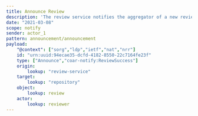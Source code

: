 ```yaml
---
title: Announce Review
description: 'The review service notifies the aggregator of a new review '
date: "2021-03-08"
scope: notify
sender: actor_1
pattern: announcement/announcement
payload:
    "@context": ["sorg","ldp","ietf","nat","nrr"]
    id: "urn:uuid:94ecae35-dcfd-4182-8550-22c7164fe23f"
    type: ["Announce","coar-notify:ReviewSuccess"]
    origin:
        lookup: "review-service"
    target:
        lookup: "repository"
    object:
        lookup: review
    actor:
        lookup: reviewer
---
```


